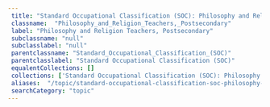 ```yaml
--- 
 title: "Standard Occupational Classification (SOC): Philosophy and Religion Teachers, Postsecondary" 
 classname:  "Philosophy_and_Religion_Teachers,_Postsecondary" 
 label: "Philosophy and Religion Teachers, Postsecondary" 
 subclassname: "null" 
 subclasslabel: "null" 
 parentclassname: "Standard_Occupational_Classification_(SOC)" 
 parentclasslabel: "Standard Occupational Classification (SOC)" 
 equalentCollections: [] 
 collections: ['Standard Occupational Classification (SOC): Philosophy and Religion Teachers, Postsecondary']
 aliases:  "/topic/standard-occupational-classification-soc-philosophy-and-religion-teachers-postsecondary"  
 searchCategory: "topic" 
---
```

